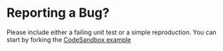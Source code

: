 # Reporting a Bug?

Please include either a failing unit test or a simple reproduction. You can start by forking the [CodeSandbox example](https://codesandbox.io/s/wkxvy3z15w)
